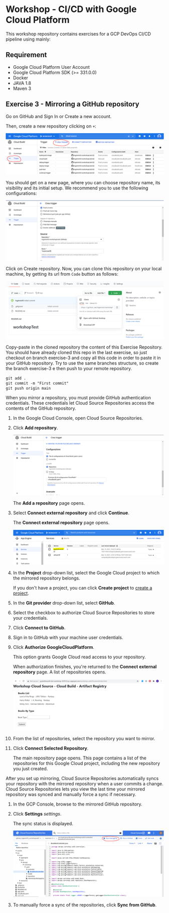 
# Workshop - CI/CD with Google Cloud Platform

This workshop repository contains exercises for a GCP DevOps CI/CD pipeline using mainly:


## Requirement

*   Google Cloud Platform User Account
*   Google Cloud Platform SDK (>= 331.0.0)
*	Docker
*	JAVA 1.8
*   Maven 3

## Exercise 3 - Mirroring a GitHub repository

Go on GitHub and Sign In or Create a new account. 

Then, create a new repository clicking on `+`:

![](./assets/images/Capture1.PNG)

You should get on a new page, where you can choose repository name, its visibility and its initial setup. We recommend you to use the following configurations:

<img src="./assets/images/Capture2.PNG" style="zoom:80%;" />

Click on Create repository. Now, you can clone this repository on your local machine, by getting its url from `Code` button as follows:

![](./assets/images/Capture2.1.PNG)



Copy-paste in the cloned repository the content of this Exercise Repository. You should have already cloned this repo in the last exercise, so just checkout on branch exercise-3 and copy all this code in order to paste it in your GitHub repository. Try to use the same branches structure, so create the branch exercise-3 e then push to your remote repository.

```
git add .
git commit -m "First commit"
git push origin main
```

When you mirror a repository, you must provide GitHub authentication credentials. These credentials let Cloud Source Repositories access the contents of the GitHub repository.

1. In the Google Cloud Console, open Cloud Source Repositories.

2. Click **Add repository**.

   ![](./assets/images/Capture3.PNG)

   The **Add a repository** page opens.

3. Select **Connect external repository** and click **Continue**.

   The **Connect external repository** page opens.

   ![](./assets/images/Capture4.PNG)

4. In the **Project** drop-down list, select the Google Cloud project to which the mirrored repository belongs.

   If you don't have a project, you can click **Create project** to [create a project](https://cloud.google.com/source-repositories/docs/creating-an-empty-repository#creating_a_project).

5. In the **Git provider** drop-down list, select **GitHub**.

6. Select the checkbox to authorize Cloud Source Repositories to store your credentials.

7. Click **Connect to GitHub**.

8. Sign in to GitHub with your machine user credentials.

9. Click **Authorize GoogleCloudPlatform**.

   This option grants Google Cloud read access to your repository.

   When authorization finishes, you're returned to the **Connect external repository** page. A list of repositories opens.

   ![](./assets/images/Capture5.PNG)

10. From the list of repositories, select the repository you want to mirror.

11. Click **Connect Selected Repository**.

    The main repository page opens. This page contains a list of the repositories for this Google Cloud project, including the new repository you just created.

After you set up mirroring, Cloud Source Repositories automatically syncs your repository with the mirrored repository when a user commits a change. Cloud Source Repositories lets you view the last time your mirrored repository was synced and manually force a sync if necessary.

1. In the GCP Console, browse to the mirrored GitHub repository.

2. Click **Settings** *settings*.

   The sync status is displayed.

   ![](./assets/images/Capture6.PNG)

3. To manually force a sync of the repositories, click **Sync from GitHub**.
